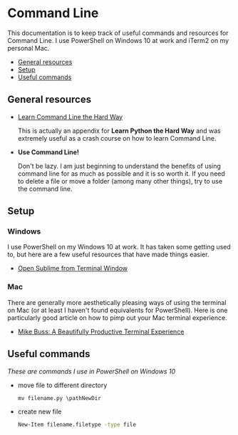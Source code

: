 # Command Line

This documentation is to keep track of useful commands and resources for Command Line. I use PowerShell on Windows 10 at work and iTerm2 on my personal Mac.

- [General resources](https://github.com/margotkurfess/reference/blob/master/command_line.md#general-resources)
- [Setup](https://github.com/margotkurfess/reference/blob/master/command_line.md#setup)
- [Useful commands](https://github.com/margotkurfess/reference/blob/master/command_line.md#useful-commands)

## General resources

- [Learn Command Line the Hard Way](https://learnpythonthehardway.org/book/appendixa.html)
	
	This is actually an appendix for **Learn Python the Hard Way** and was extremely useful as a crash course on how to learn Command Line.

- **Use Command Line!**
	
	Don't be lazy. I am just beginning to understand the benefits of using command line for as much as possible and it is so worth it. If you need to delete a file or move a folder (among many other things), try to use the command line.

## Setup

### Windows

I use PowerShell on my Windows 10 at work. It has taken some getting used to, but here are a few useful resources that have made things easier.

- [Open Sublime from Terminal Window](https://scotch.io/tutorials/open-sublime-text-from-the-command-line-using-subl-exe-windows)

### Mac

There are generally more aesthetically pleasing ways of using the terminal on Mac (or at least I haven't found equivalents for PowerShell). Here is one particularly good article on how to pimp out your Mac terminal experience.

- [Mike Buss: A Beautifully Productive Terminal Experience](http://mikebuss.com/2014/02/02/a-beautiful-productive-terminal-experience)

## Useful commands

*These are commands I use in PowerShell on Windows 10*

-	move file to different directory

	```bat
	mv filename.py \pathNewDir
	```

-	create new file

	```bat
	New-Item filename.filetype -type file
	```
